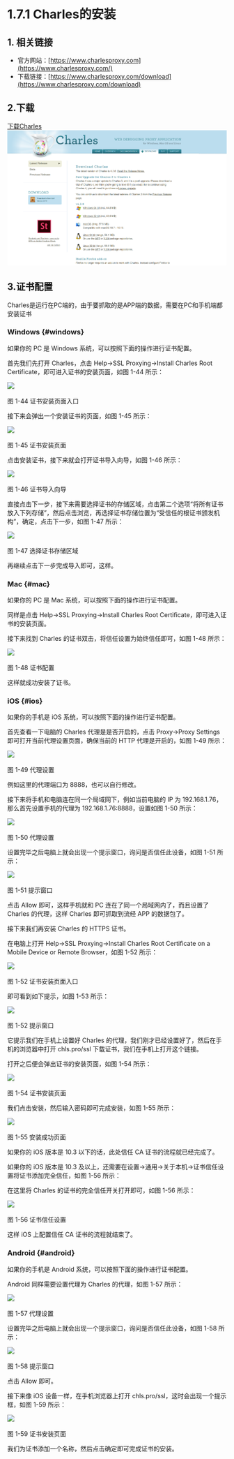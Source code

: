# 1.7.1 Charles的安装

## 1. 相关链接

* 官方网站：[https://www.charlesproxy.com](https://www.charlesproxy.com/)
* 下载链接：[https://www.charlesproxy.com/download](https://www.charlesproxy.com/download)

## 2.下载

[下载Charles](https://www.charlesproxy.com/download/)![](../../.gitbook/assets/1.7.1-1.png)

## 3.证书配置

Charles是运行在PC端的，由于要抓取的是APP端的数据，需要在PC和手机端都安装证书

### Windows {#windows}

如果你的 PC 是 Windows 系统，可以按照下面的操作进行证书配置。

首先我们先打开 Charles，点击 Help-&gt;SSL Proxying-&gt;Install Charles Root Certificate，即可进入证书的安装页面，如图 1-44 所示：

![](https://germey.gitbooks.io/python3webspider/content/assets/1-44.jpg)

图 1-44 证书安装页面入口

接下来会弹出一个安装证书的页面，如图 1-45 所示：

![](https://germey.gitbooks.io/python3webspider/content/assets/1-45.jpg)

图 1-45 证书安装页面

点击安装证书，接下来就会打开证书导入向导，如图 1-46 所示：

![](https://germey.gitbooks.io/python3webspider/content/assets/1-46.jpg)

图 1-46 证书导入向导

直接点击下一步，接下来需要选择证书的存储区域，点击第二个选项“将所有证书放入下列存储”，然后点击浏览，再选择证书存储位置为“受信任的根证书颁发机构”，确定，点击下一步，如图 1-47 所示：

![](https://germey.gitbooks.io/python3webspider/content/assets/1-47.jpg)

图 1-47 选择证书存储区域

再继续点击下一步完成导入即可，这样。

### Mac {#mac}

如果你的 PC 是 Mac 系统，可以按照下面的操作进行证书配置。

同样是点击 Help-&gt;SSL Proxying-&gt;Install Charles Root Certificate，即可进入证书的安装页面。

接下来找到 Charles 的证书双击，将信任设置为始终信任即可，如图 1-48 所示：

![](https://germey.gitbooks.io/python3webspider/content/assets/1-48.jpg)

图 1-48 证书配置

这样就成功安装了证书。

### iOS {#ios}

如果你的手机是 iOS 系统，可以按照下面的操作进行证书配置。

首先查看一下电脑的 Charles 代理是是否开启的，点击 Proxy-&gt;Proxy Settings 即可打开当前代理设置页面，确保当前的 HTTP 代理是开启的，如图 1-49 所示：

![](https://germey.gitbooks.io/python3webspider/content/assets/1-49.png)

图 1-49 代理设置

例如这里的代理端口为 8888，也可以自行修改。

接下来将手机和电脑连在同一个局域网下，例如当前电脑的 IP 为 192.168.1.76，那么首先设置手机的代理为 192.168.1.76:8888，设置如图 1-50 所示：

![](https://germey.gitbooks.io/python3webspider/content/assets/1-50.jpg)

图 1-50 代理设置

设置完毕之后电脑上就会出现一个提示窗口，询问是否信任此设备，如图 1-51 所示：

![](https://germey.gitbooks.io/python3webspider/content/assets/1-51.png)

图 1-51 提示窗口

点击 Allow 即可，这样手机就和 PC 连在了同一个局域网内了，而且设置了 Charles 的代理，这样 Charles 即可抓取到流经 APP 的数据包了。

接下来我们再安装 Charles 的 HTTPS 证书。

在电脑上打开 Help-&gt;SSL Proxying-&gt;Install Charles Root Certificate on a Mobile Device or Remote Browser，如图 1-52 所示：

![](https://germey.gitbooks.io/python3webspider/content/assets/1-52.jpg)

图 1-52 证书安装页面入口

即可看到如下提示，如图 1-53 所示：

![](https://germey.gitbooks.io/python3webspider/content/assets/1-53.png)

图 1-52 提示窗口

它提示我们在手机上设置好 Charles 的代理，我们刚才已经设置好了，然后在手机的浏览器中打开 chls.pro/ssl 下载证书，我们在手机上打开这个链接。

打开之后便会弹出证书的安装页面，如图 1-54 所示：

![](https://germey.gitbooks.io/python3webspider/content/assets/1-54.jpg)

图 1-54 证书安装页面

我们点击安装，然后输入密码即可完成安装，如图 1-55 所示：

![](https://germey.gitbooks.io/python3webspider/content/assets/1-55.jpg)

图 1-55 安装成功页面

如果你的 iOS 版本是 10.3 以下的话，此处信任 CA 证书的流程就已经完成了。

如果你的 iOS 版本是 10.3 及以上，还需要在设置-&gt;通用-&gt;关于本机-&gt;证书信任设置将证书添加完全信任，如图 1-56 所示：

在这里将 Charles 的证书的完全信任开关打开即可，如图 1-56 所示：

![](https://germey.gitbooks.io/python3webspider/content/assets/1-56.jpg)

图 1-56 证书信任设置

这样 iOS 上配置信任 CA 证书的流程就结束了。

### Android {#android}

如果你的手机是 Android 系统，可以按照下面的操作进行证书配置。

Android 同样需要设置代理为 Charles 的代理，如图 1-57 所示：

![](https://germey.gitbooks.io/python3webspider/content/assets/1-57.jpg)

图 1-57 代理设置

设置完毕之后电脑上就会出现一个提示窗口，询问是否信任此设备，如图 1-58 所示：

![](https://germey.gitbooks.io/python3webspider/content/assets/1-58.png)

图 1-58 提示窗口

点击 Allow 即可。

接下来像 iOS 设备一样，在手机浏览器上打开 chls.pro/ssl，这时会出现一个提示框，如图 1-59 所示：

![](https://germey.gitbooks.io/python3webspider/content/assets/1-59.jpg)

图 1-59 证书安装页面

我们为证书添加一个名称，然后点击确定即可完成证书的安装。

